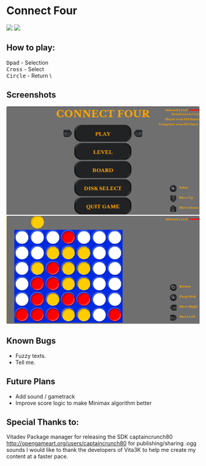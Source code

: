 # Connect Four

[<img src="https://img.shields.io/github/downloads/Dane64/ConnectFour/total">](https://github.com/Dane64/ConnectFour/releases)
[<img src="https://img.shields.io/github/v/release/Dane64/ConnectFour">](https://github.com/Dane64/ConnectFour/releases/latest)

## How to play:
 <kbd>Dpad</kbd> - Selection \
 <kbd>Cross</kbd> - Select \
 <kbd>Circle</kbd> - Return \

## Screenshots
<img src="Screenshots/MainMenu.png"><br>
<img src="Screenshots/Game.png"><br>

## Known Bugs

- Fuzzy texts.
- Tell me.

## Future Plans

- Add sound /  gametrack
- Improve score logic to make Minimax algorithm better

## Special Thanks to:

Vitadev Package manager for releasing the SDK
captaincrunch80 <http://opengameart.org/users/captaincrunch80> for publishing/sharing .ogg sounds
I would like to thank the developers of Vita3K to help me create my content at a faster pace.
